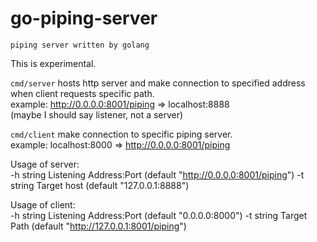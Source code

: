 # go-piping-server

```piping server written by golang```

This is experimental.

```cmd/server``` hosts http server and make connection to specified address when client requests specific path.  
example: http://0.0.0.0:8001/piping => localhost:8888  
(maybe I should say listener, not a server)

```cmd/client``` make connection to specific piping server.  
example: localhost:8000 => http://0.0.0.0:8001/piping

Usage of server:  
  -h string
        Listening Address:Port (default "http://0.0.0.0:8001/piping")
  -t string
        Target host (default "127.0.0.1:8888")

Usage of client:  
  -h string
        Listening Address:Port (default "0.0.0.0:8000")
  -t string
        Target Path (default "http://127.0.0.1:8001/piping")
